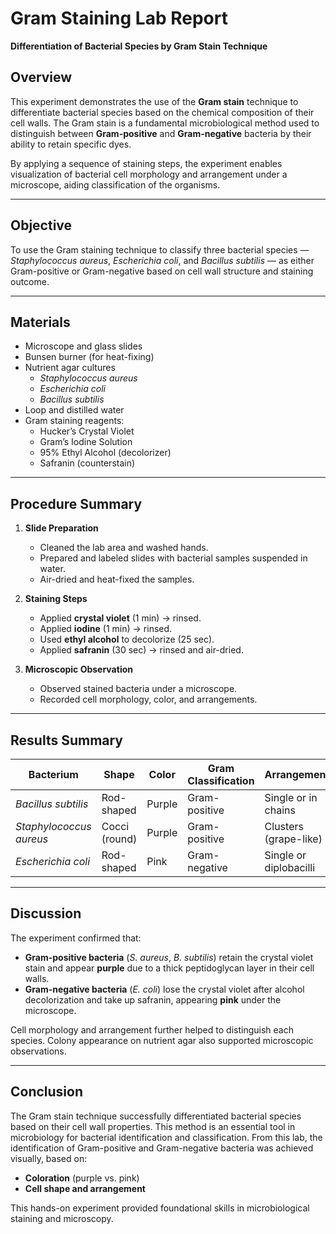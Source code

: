 # Gram Staining Lab Report  
**Differentiation of Bacterial Species by Gram Stain Technique**

## Overview

This experiment demonstrates the use of the **Gram stain** technique to differentiate bacterial species based on the chemical composition of their cell walls. The Gram stain is a fundamental microbiological method used to distinguish between **Gram-positive** and **Gram-negative** bacteria by their ability to retain specific dyes.

By applying a sequence of staining steps, the experiment enables visualization of bacterial cell morphology and arrangement under a microscope, aiding classification of the organisms.

---

## Objective

To use the Gram staining technique to classify three bacterial species — *Staphylococcus aureus*, *Escherichia coli*, and *Bacillus subtilis* — as either Gram-positive or Gram-negative based on cell wall structure and staining outcome.

---

## Materials

- Microscope and glass slides  
- Bunsen burner (for heat-fixing)  
- Nutrient agar cultures  
  - *Staphylococcus aureus*  
  - *Escherichia coli*  
  - *Bacillus subtilis*  
- Loop and distilled water  
- Gram staining reagents:  
  - Hucker’s Crystal Violet  
  - Gram’s Iodine Solution  
  - 95% Ethyl Alcohol (decolorizer)  
  - Safranin (counterstain)

---

## Procedure Summary

1. **Slide Preparation**
   - Cleaned the lab area and washed hands.
   - Prepared and labeled slides with bacterial samples suspended in water.
   - Air-dried and heat-fixed the samples.

2. **Staining Steps**
   - Applied **crystal violet** (1 min) → rinsed.
   - Applied **iodine** (1 min) → rinsed.
   - Used **ethyl alcohol** to decolorize (25 sec).
   - Applied **safranin** (30 sec) → rinsed and air-dried.

3. **Microscopic Observation**
   - Observed stained bacteria under a microscope.
   - Recorded cell morphology, color, and arrangements.

---

## Results Summary

| Bacterium              | Shape          | Color         | Gram Classification | Arrangement           |
|------------------------|----------------|---------------|----------------------|------------------------|
| *Bacillus subtilis*     | Rod-shaped     | Purple        | Gram-positive        | Single or in chains    |
| *Staphylococcus aureus*| Cocci (round)  | Purple        | Gram-positive        | Clusters (grape-like)  |
| *Escherichia coli*     | Rod-shaped     | Pink          | Gram-negative        | Single or diplobacilli |

---

## Discussion

The experiment confirmed that:
- **Gram-positive bacteria** (*S. aureus*, *B. subtilis*) retain the crystal violet stain and appear **purple** due to a thick peptidoglycan layer in their cell walls.
- **Gram-negative bacteria** (*E. coli*) lose the crystal violet after alcohol decolorization and take up safranin, appearing **pink** under the microscope.

Cell morphology and arrangement further helped to distinguish each species. Colony appearance on nutrient agar also supported microscopic observations.

---

## Conclusion

The Gram stain technique successfully differentiated bacterial species based on their cell wall properties. This method is an essential tool in microbiology for bacterial identification and classification. From this lab, the identification of Gram-positive and Gram-negative bacteria was achieved visually, based on:
- **Coloration** (purple vs. pink)
- **Cell shape and arrangement**

This hands-on experiment provided foundational skills in microbiological staining and microscopy.
